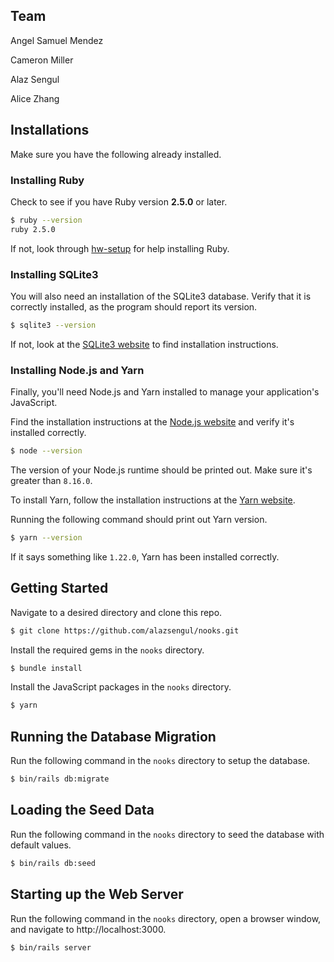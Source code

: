 ## Team

Angel Samuel Mendez

Cameron Miller

Alaz Sengul

Alice Zhang

## Installations

Make sure you have the following already installed.

### Installing Ruby

Check to see if you have Ruby version **2.5.0** or later.

```bash
$ ruby --version
ruby 2.5.0
```

If not, look through [hw-setup](http://www.cs.columbia.edu/~junfeng/21sp-w4156/assignments.html#hw-setup) for help installing Ruby.

### Installing SQLite3

You will also need an installation of the SQLite3 database. Verify that it is correctly installed, as the program should report its version.

```bash
$ sqlite3 --version
```

If not, look at the [SQLite3 website](https://www.sqlite.org/) to find installation instructions.

### Installing Node.js and Yarn

Finally, you'll need Node.js and Yarn installed to manage your application's JavaScript.

Find the installation instructions at the [Node.js website](https://nodejs.org/en/download/) and verify it's installed correctly.

```bash
$ node --version
```

The version of your Node.js runtime should be printed out. Make sure it's greater than `8.16.0`.

To install Yarn, follow the installation instructions at the [Yarn website](https://classic.yarnpkg.com/en/docs/install).

Running the following command should print out Yarn version.

```bash
$ yarn --version
```

If it says something like `1.22.0`, Yarn has been installed correctly.

## Getting Started

Navigate to a desired directory and clone this repo.

```bash
$ git clone https://github.com/alazsengul/nooks.git
```

Install the required gems in the `nooks` directory.

```bash
$ bundle install
```

Install the JavaScript packages in the `nooks` directory.

```bash
$ yarn
```

## Running the Database Migration

Run the following command in the `nooks` directory to setup the database.

```bash
$ bin/rails db:migrate
```

## Loading the Seed Data

Run the following command in the `nooks` directory to seed the database with default values.

```bash
$ bin/rails db:seed
```

## Starting up the Web Server

Run the following command in the `nooks` directory, open a browser window, and navigate to http://localhost:3000.

```bash
$ bin/rails server
```